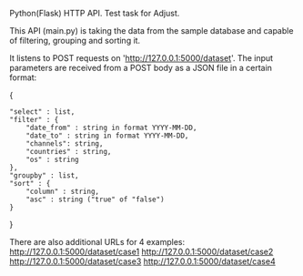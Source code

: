 Python(Flask) HTTP API. Test task for Adjust.

This API (main.py) is taking the data from the sample database and capable of filtering, grouping and sorting it.

It listens to POST requests on 'http://127.0.0.1:5000/dataset'. The input parameters are received from a POST body as a 
JSON file in a certain format:

{

    "select" : list, 
    "filter" : {
        "date_from" : string in format YYYY-MM-DD,
        "date_to" : string in format YYYY-MM-DD,
        "channels": string,
        "countries" : string,
        "os" : string
    },
    "groupby" : list,
    "sort" : {
        "column" : string,
        "asc" : string ("true" of "false")
    }
}

There are also additional URLs for 4 examples:
http://127.0.0.1:5000/dataset/case1
http://127.0.0.1:5000/dataset/case2
http://127.0.0.1:5000/dataset/case3
http://127.0.0.1:5000/dataset/case4

